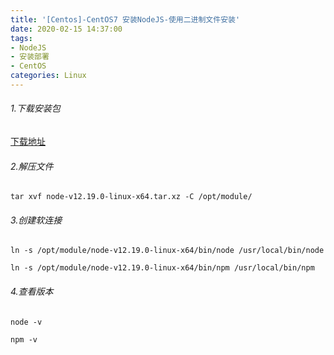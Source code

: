 ```yaml
---
title: '[Centos]-CentOS7 安装NodeJS-使用二进制文件安装'
date: 2020-02-15 14:37:00
tags: 
- NodeJS
- 安装部署
- CentOS
categories: Linux
---
```


###### 1.下载安装包

[下载地址](https://nodejs.org/en/download/)

###### 2.解压文件
```
tar xvf node-v12.19.0-linux-x64.tar.xz -C /opt/module/
```

###### 3.创建软连接
```
ln -s /opt/module/node-v12.19.0-linux-x64/bin/node /usr/local/bin/node

ln -s /opt/module/node-v12.19.0-linux-x64/bin/npm /usr/local/bin/npm
```
###### 4.查看版本
```
node -v

npm -v
```